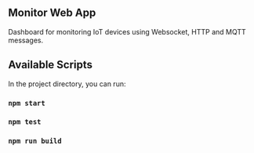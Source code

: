 ## Monitor Web App

Dashboard for monitoring IoT devices using Websocket, HTTP and MQTT messages.

## Available Scripts

In the project directory, you can run:

### `npm start`

### `npm test`

### `npm run build`

